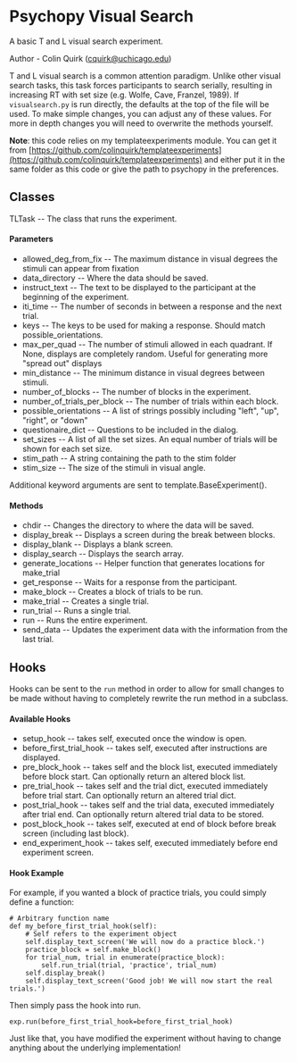 # Psychopy Visual Search

A basic T and L visual search experiment.

Author - Colin Quirk (cquirk@uchicago.edu)

T and L visual search is a common attention paradigm. Unlike other visual search tasks, this task
forces participants to search serially, resulting in increasing RT with set size
(e.g. Wolfe, Cave, Franzel, 1989). If `visualsearch.py` is run directly, the defaults at the top of the
file will be used. To make simple changes, you can adjust any of these values. For more in depth
changes you will need to overwrite the methods yourself.

**Note**: this code relies on my templateexperiments module. You can get it from
[https://github.com/colinquirk/templateexperiments](https://github.com/colinquirk/templateexperiments) and either put it in the same folder as this
code or give the path to psychopy in the preferences.

## Classes
TLTask -- The class that runs the experiment.

#### Parameters
- allowed_deg_from_fix -- The maximum distance in visual degrees the stimuli can appear from
    fixation
- data_directory -- Where the data should be saved.
- instruct_text -- The text to be displayed to the participant at the beginning of the
    experiment.
- iti_time -- The number of seconds in between a response and the next trial.
- keys -- The keys to be used for making a response. Should match possible_orientations.
- max_per_quad -- The number of stimuli allowed in each quadrant. If None, displays are
    completely random. Useful for generating more "spread out" displays
- min_distance -- The minimum distance in visual degrees between stimuli.
- number_of_blocks -- The number of blocks in the experiment.
- number_of_trials_per_block -- The number of trials within each block.
- possible_orientations -- A list of strings possibly including "left", "up", "right", or "down"
- questionaire_dict -- Questions to be included in the dialog.
- set_sizes -- A list of all the set sizes. An equal number of trials will be shown for each set
    size.
- stim_path -- A string containing the path to the stim folder
- stim_size -- The size of the stimuli in visual angle.

Additional keyword arguments are sent to template.BaseExperiment().

#### Methods
- chdir -- Changes the directory to where the data will be saved.
- display_break -- Displays a screen during the break between blocks.
- display_blank -- Displays a blank screen.
- display_search -- Displays the search array.
- generate_locations -- Helper function that generates locations for make_trial
- get_response -- Waits for a response from the participant.
- make_block -- Creates a block of trials to be run.
- make_trial -- Creates a single trial.
- run_trial -- Runs a single trial.
- run -- Runs the entire experiment.
- send_data -- Updates the experiment data with the information from the last trial.

## Hooks

Hooks can be sent to the `run` method in order to allow for small changes to be made without having to completely rewrite the run method in a subclass.

#### Available Hooks

- setup_hook -- takes self, executed once the window is open.
- before_first_trial_hook -- takes self, executed after instructions are displayed.
- pre_block_hook -- takes self and the block list, executed immediately before block start.
    Can optionally return an altered block list.
- pre_trial_hook -- takes self and the trial dict, executed immediately before trial start.
    Can optionally return an altered trial dict.
- post_trial_hook -- takes self and the trial data, executed immediately after trial end.
    Can optionally return altered trial data to be stored.
- post_block_hook -- takes self, executed at end of block before break screen (including
    last block).
- end_experiment_hook -- takes self, executed immediately before end experiment screen.

#### Hook Example

For example, if you wanted a block of practice trials, you could simply define a function:

```
# Arbitrary function name
def my_before_first_trial_hook(self):
    # Self refers to the experiment object
    self.display_text_screen('We will now do a practice block.')
    practice_block = self.make_block()
    for trial_num, trial in enumerate(practice_block):
        self.run_trial(trial, 'practice', trial_num)
    self.display_break()
    self.display_text_screen('Good job! We will now start the real trials.')
```

Then simply pass the hook into run.

```
exp.run(before_first_trial_hook=before_first_trial_hook)
```

Just like that, you have modified the experiment without having to change anything about the underlying implementation!